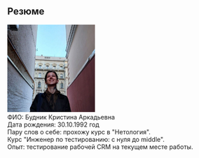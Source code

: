 ## Резюме 
<div class="pull-right">
  <img src="фото.jpg" width="200"/>
</div>
<div>
  ФИО: Будник Кристина Аркадьевна<br>
  Дата рождения: 30.10.1992 год<br>
  Пару слов о себе: прохожу курс в "Нетология".<br>
  Курс "Инженер по тестированию: с нуля до middle".<br>
  Опыт: тестирование рабочей CRM на текущем месте работы.<br>
</div>
